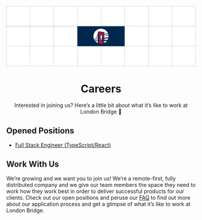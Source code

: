 <!-- markdownlint-disable MD033 MD041 -->

<div align="center">
  <img src="https://raw.githubusercontent.com/london-bridge/.github/main/assets/images/grid.svg" alt="London Bridge Logo">

  <h1>Careers</h1>

  <p>Interested in joining us? Here’s a little bit about what it’s like to work at London Bridge 🤝</p>
</div>

## Opened Positions

- [Full Stack Engineer (TypeScript/React)](/roles/engineer/typescript.md)

## Work With Us

We’re growing and we want you to join us! We’re a remote-first, fully distributed company and we give our team members the space they need to work how they work best in order to deliver successful products for our clients. Check out our open positions and peruse our [FAQ](./FAQ.md) to find out more about our application process and get a glimpse of what it’s like to work at London Bridge.
